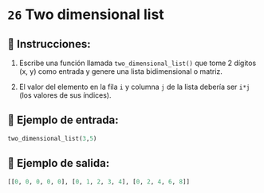 # `26` Two dimensional list

## 📝 Instrucciones:

1. Escribe una función llamada `two_dimensional_list()` que tome 2 dígitos (x, y) como entrada y genere una lista bidimensional o matriz.

2. El valor del elemento en la fila `i` y columna `j` de la lista debería ser `i*j` (los valores de sus índices).

## 📎 Ejemplo de entrada:

```py
two_dimensional_list(3,5)
```

## 📎 Ejemplo de salida:

```py
[[0, 0, 0, 0, 0], [0, 1, 2, 3, 4], [0, 2, 4, 6, 8]]
```
